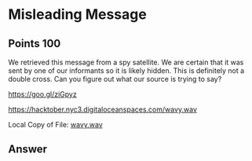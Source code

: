 # Misleading Message

## Points 100

We retrieved this message from a spy satellite. We are certain that it was sent by one of our informants so it is likely hidden. This is definitely not a double cross. Can you figure out what our source is trying to say?

https://goo.gl/ziGpyz

https://hacktober.nyc3.digitaloceanspaces.com/wavy.wav

Local Copy of File: [wavy.wav](files/wavy.wav)

## Answer